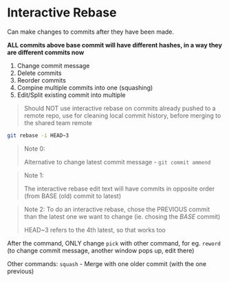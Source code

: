 # Interactive Rebase

Can make changes to commits after they have been made.

**ALL commits above base commit will have different hashes, in a way they are different
commits now**

1. Change commit message
2. Delete commits
3. Reorder commits
4. Compine multiple commits into one (squashing)
5. Edit/Split existing commit into multiple

> Should NOT use interactive rebase on commits already pushed to a remote repo,
> use for cleaning local commit history, before merging to the shared team remote

```sh
git rebase -i HEAD~3
```

> Note 0:
> 
> Alternative to change latest commit message - `git commit ammend`
>

> Note 1:
>
> The interactive rebase edit text will have commits in opposite order (from
> BASE (old) commit to latest)

> Note 2:
> To do an interactive rebase, chose the PREVIOUS commit than the latest one we
> want to change (ie. chosing the _BASE_ commit)
> 
> HEAD~3 refers to the 4th latest, so that works too

After the command, ONLY change `pick` with other command, for eg. `reword` (to
change commit message, another window pops up, edit there)

Other commands:
`squash` - Merge with one older commit (with the one previous)


